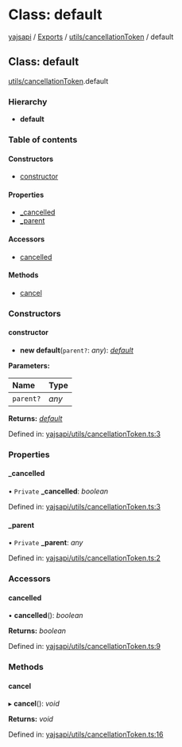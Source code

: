 # Class: default

[yajsapi](../yajsapi.md) / [Exports](../modules/) / [utils/cancellationToken](../modules/utils_cancellationtoken.md) / default

## Class: default

[utils/cancellationToken](../modules/utils_cancellationtoken.md).default

### Hierarchy

* **default**

### Table of contents

#### Constructors

* [constructor](utils_cancellationtoken.default.md#constructor)

#### Properties

* [\_cancelled](utils_cancellationtoken.default.md#_cancelled)
* [\_parent](utils_cancellationtoken.default.md#_parent)

#### Accessors

* [cancelled](utils_cancellationtoken.default.md#cancelled)

#### Methods

* [cancel](utils_cancellationtoken.default.md#cancel)

### Constructors

#### constructor

+ **new default**\(`parent?`: _any_\): [_default_](utils_cancellationtoken.default.md)

**Parameters:**

| Name | Type |
| :--- | :--- |
| `parent?` | _any_ |

**Returns:** [_default_](utils_cancellationtoken.default.md)

Defined in: [yajsapi/utils/cancellationToken.ts:3](https://github.com/golemfactory/yajsapi/blob/289a25a/yajsapi/utils/cancellationToken.ts#L3)

### Properties

#### \_cancelled

• `Private` **\_cancelled**: _boolean_

Defined in: [yajsapi/utils/cancellationToken.ts:3](https://github.com/golemfactory/yajsapi/blob/289a25a/yajsapi/utils/cancellationToken.ts#L3)

#### \_parent

• `Private` **\_parent**: _any_

Defined in: [yajsapi/utils/cancellationToken.ts:2](https://github.com/golemfactory/yajsapi/blob/289a25a/yajsapi/utils/cancellationToken.ts#L2)

### Accessors

#### cancelled

• **cancelled**\(\): _boolean_

**Returns:** _boolean_

Defined in: [yajsapi/utils/cancellationToken.ts:9](https://github.com/golemfactory/yajsapi/blob/289a25a/yajsapi/utils/cancellationToken.ts#L9)

### Methods

#### cancel

▸ **cancel**\(\): _void_

**Returns:** _void_

Defined in: [yajsapi/utils/cancellationToken.ts:16](https://github.com/golemfactory/yajsapi/blob/289a25a/yajsapi/utils/cancellationToken.ts#L16)

